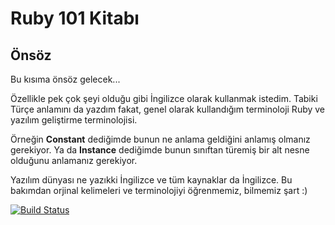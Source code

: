 # Ruby 101 Kitabı

## Önsöz

Bu kısıma önsöz gelecek...

Özellikle pek çok şeyi olduğu gibi İngilizce olarak kullanmak istedim. Tabiki Türçe anlamını da yazdım fakat, genel olarak kullandığım terminoloji Ruby ve yazılım geliştirme terminolojisi.

Örneğin **Constant** dediğimde bunun ne anlama geldiğini anlamış olmanız gerekiyor. Ya da **Instance** dediğimde bunun sınıftan türemiş bir alt nesne olduğunu anlamanız gerekiyor.

Yazılım dünyası ne yazıkki İngilizce ve tüm kaynaklar da İngilizce. Bu bakımdan orjinal kelimeleri ve terminolojiyi öğrenmemiz, bilmemiz şart :)

[![Build Status](https://www.gitbook.io/button/status/book/vigo/ruby-101)](https://www.gitbook.io/book/vigo/ruby-101/activity)
